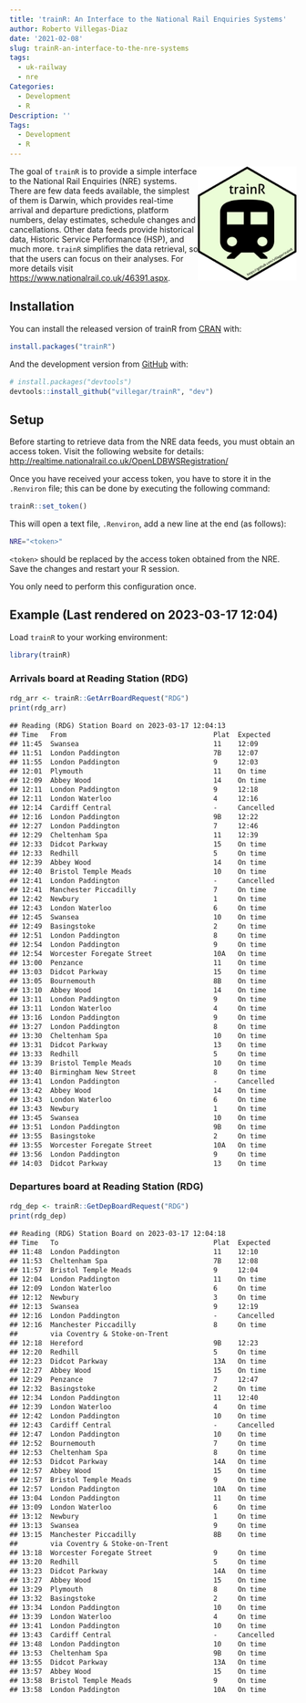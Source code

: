 ```yaml
---
title: 'trainR: An Interface to the National Rail Enquiries Systems'
author: Roberto Villegas-Diaz
date: '2021-02-08'
slug: trainR-an-interface-to-the-nre-systems
tags:
  - uk-railway
  - nre
Categories:
  - Development
  - R
Description: ''
Tags:
  - Development
  - R
---
```


<img src="https://raw.githubusercontent.com/villegar/trainR/main/inst/images/logo.png" alt="logo" align="right" height=200px/>

The goal of `trainR` is to provide a simple interface to the 
National Rail Enquiries (NRE) systems. There are few data feeds 
available, the simplest of them is Darwin, which provides real-time 
arrival and departure predictions, platform numbers, delay estimates, 
schedule changes and cancellations. Other data feeds provide historical 
data, Historic Service Performance (HSP), and much more. `trainR` 
simplifies the data retrieval, so that the users can focus on their 
analyses. For more details visit 
https://www.nationalrail.co.uk/46391.aspx.

## Installation

You can install the released version of trainR from [CRAN](https://CRAN.R-project.org) with:

``` r
install.packages("trainR")
```

And the development version from [GitHub](https://github.com/) with:

``` r
# install.packages("devtools")
devtools::install_github("villegar/trainR", "dev")
```

## Setup
Before starting to retrieve data from the NRE data feeds, you must obtain an access token. 
Visit the following website for details: http://realtime.nationalrail.co.uk/OpenLDBWSRegistration/

Once you have received your access token, you have to store it in the `.Renviron` file; this can be 
done by executing the following command:


```r
trainR::set_token()
```

This will open a text file, `.Renviron`, add a new line at the end (as follows):

```bash
NRE="<token>"
```

`<token>` should be replaced by the access token obtained from the NRE. Save the changes and restart 
your R session.

You only need to perform this configuration once.

## Example (Last rendered on 2023-03-17 12:04)

Load `trainR` to your working environment:

```r
library(trainR)
```

### Arrivals board at Reading Station (RDG)


```r
rdg_arr <- trainR::GetArrBoardRequest("RDG")
print(rdg_arr)
```

```
## Reading (RDG) Station Board on 2023-03-17 12:04:13
## Time   From                                    Plat  Expected
## 11:45  Swansea                                 11    12:09
## 11:51  London Paddington                       7B    12:07
## 11:55  London Paddington                       9     12:03
## 12:01  Plymouth                                11    On time
## 12:09  Abbey Wood                              14    On time
## 12:11  London Paddington                       9     12:18
## 12:11  London Waterloo                         4     12:16
## 12:14  Cardiff Central                         -     Cancelled
## 12:16  London Paddington                       9B    12:22
## 12:27  London Paddington                       7     12:46
## 12:29  Cheltenham Spa                          11    12:39
## 12:33  Didcot Parkway                          15    On time
## 12:33  Redhill                                 5     On time
## 12:39  Abbey Wood                              14    On time
## 12:40  Bristol Temple Meads                    10    On time
## 12:41  London Paddington                       -     Cancelled
## 12:41  Manchester Piccadilly                   7     On time
## 12:42  Newbury                                 1     On time
## 12:43  London Waterloo                         6     On time
## 12:45  Swansea                                 10    On time
## 12:49  Basingstoke                             2     On time
## 12:51  London Paddington                       8     On time
## 12:54  London Paddington                       9     On time
## 12:54  Worcester Foregate Street               10A   On time
## 13:00  Penzance                                11    On time
## 13:03  Didcot Parkway                          15    On time
## 13:05  Bournemouth                             8B    On time
## 13:10  Abbey Wood                              14    On time
## 13:11  London Paddington                       9     On time
## 13:11  London Waterloo                         4     On time
## 13:16  London Paddington                       9     On time
## 13:27  London Paddington                       8     On time
## 13:30  Cheltenham Spa                          10    On time
## 13:31  Didcot Parkway                          13    On time
## 13:33  Redhill                                 5     On time
## 13:39  Bristol Temple Meads                    10    On time
## 13:40  Birmingham New Street                   8     On time
## 13:41  London Paddington                       -     Cancelled
## 13:42  Abbey Wood                              14    On time
## 13:43  London Waterloo                         6     On time
## 13:43  Newbury                                 1     On time
## 13:45  Swansea                                 10    On time
## 13:51  London Paddington                       9B    On time
## 13:55  Basingstoke                             2     On time
## 13:55  Worcester Foregate Street               10A   On time
## 13:56  London Paddington                       9     On time
## 14:03  Didcot Parkway                          13    On time
```

### Departures board at Reading Station (RDG)


```r
rdg_dep <- trainR::GetDepBoardRequest("RDG")
print(rdg_dep)
```

```
## Reading (RDG) Station Board on 2023-03-17 12:04:18
## Time   To                                      Plat  Expected
## 11:48  London Paddington                       11    12:10
## 11:53  Cheltenham Spa                          7B    12:08
## 11:57  Bristol Temple Meads                    9     12:04
## 12:04  London Paddington                       11    On time
## 12:09  London Waterloo                         6     On time
## 12:12  Newbury                                 3     On time
## 12:13  Swansea                                 9     12:19
## 12:16  London Paddington                       -     Cancelled
## 12:16  Manchester Piccadilly                   8     On time
##        via Coventry & Stoke-on-Trent           
## 12:18  Hereford                                9B    12:23
## 12:20  Redhill                                 5     On time
## 12:23  Didcot Parkway                          13A   On time
## 12:27  Abbey Wood                              15    On time
## 12:29  Penzance                                7     12:47
## 12:32  Basingstoke                             2     On time
## 12:34  London Paddington                       11    12:40
## 12:39  London Waterloo                         4     On time
## 12:42  London Paddington                       10    On time
## 12:43  Cardiff Central                         -     Cancelled
## 12:47  London Paddington                       10    On time
## 12:52  Bournemouth                             7     On time
## 12:53  Cheltenham Spa                          8     On time
## 12:53  Didcot Parkway                          14A   On time
## 12:57  Abbey Wood                              15    On time
## 12:57  Bristol Temple Meads                    9     On time
## 12:57  London Paddington                       10A   On time
## 13:04  London Paddington                       11    On time
## 13:09  London Waterloo                         6     On time
## 13:12  Newbury                                 1     On time
## 13:13  Swansea                                 9     On time
## 13:15  Manchester Piccadilly                   8B    On time
##        via Coventry & Stoke-on-Trent           
## 13:18  Worcester Foregate Street               9     On time
## 13:20  Redhill                                 5     On time
## 13:23  Didcot Parkway                          14A   On time
## 13:27  Abbey Wood                              15    On time
## 13:29  Plymouth                                8     On time
## 13:32  Basingstoke                             2     On time
## 13:34  London Paddington                       10    On time
## 13:39  London Waterloo                         4     On time
## 13:41  London Paddington                       10    On time
## 13:43  Cardiff Central                         -     Cancelled
## 13:48  London Paddington                       10    On time
## 13:53  Cheltenham Spa                          9B    On time
## 13:55  Didcot Parkway                          13A   On time
## 13:57  Abbey Wood                              15    On time
## 13:58  Bristol Temple Meads                    9     On time
## 13:58  London Paddington                       10A   On time
```
